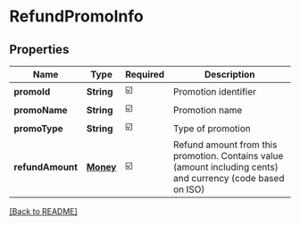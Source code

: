 # RefundPromoInfo
## Properties

| Name | Type | Required | Description |
| ------------- | ------------- | ------------- | ------------- |
| **promoId** | **String** | ☑️ | Promotion identifier |
| **promoName** | **String** | ☑️ | Promotion name |
| **promoType** | **String** | ☑️ | Type of promotion |
| **refundAmount** | [**Money**](Money.md) | ☑️ | Refund amount from this promotion. Contains value (amount including cents) and currency (code based on ISO) |

[[Back to README]](../../../../README.md)
